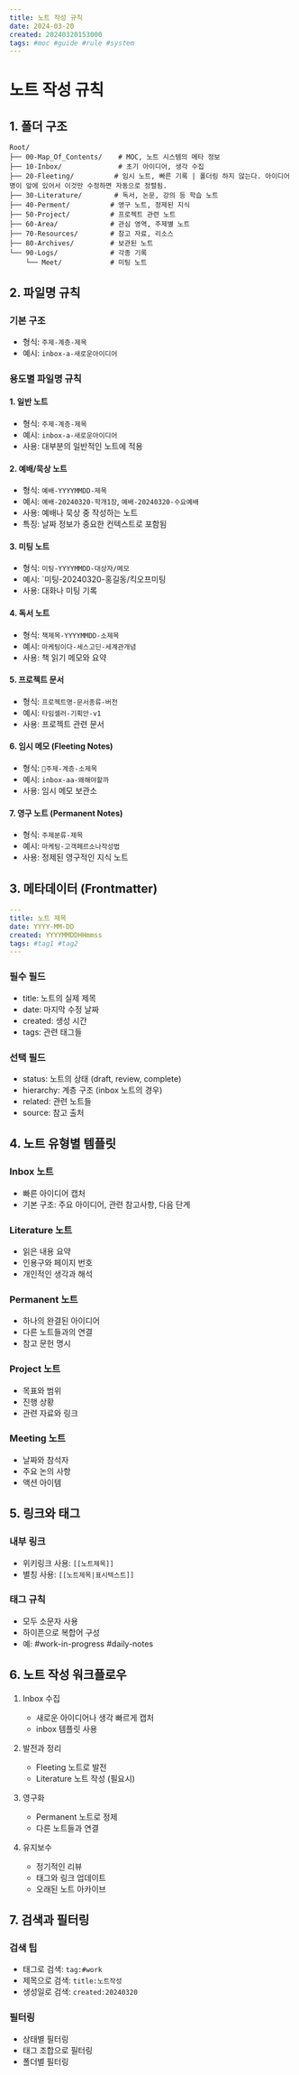 ```yaml
---
title: 노트 작성 규칙
date: 2024-03-20
created: 20240320153000
tags: #moc #guide #rule #system
---
```


# 노트 작성 규칙

## 1. 폴더 구조
```
Root/
├── 00-Map_Of_Contents/    # MOC, 노트 시스템의 메타 정보
├── 10-Inbox/              # 초기 아이디어, 생각 수집
├── 20-Fleeting/          # 임시 노트, 빠른 기록 | 폴더링 하지 않는다. 아이디어명이 앞에 있어서 이것만 수정하면 자동으로 정렬됨.
├── 30-Literature/        # 독서, 논문, 강의 등 학습 노트
├── 40-Perment/          # 영구 노트, 정제된 지식
├── 50-Project/          # 프로젝트 관련 노트
├── 60-Area/             # 관심 영역, 주제별 노트
├── 70-Resources/        # 참고 자료, 리소스
├── 80-Archives/         # 보관된 노트
└── 90-Logs/             # 각종 기록
    └── Meet/            # 미팅 노트
```

## 2. 파일명 규칙

### 기본 구조
- 형식: `주제-계층-제목`
- 예시: `inbox-a-새로운아이디어`

### 용도별 파일명 규칙

#### 1. 일반 노트
- 형식: `주제-계층-제목`
- 예시: `inbox-a-새로운아이디어`
- 사용: 대부분의 일반적인 노트에 적용

#### 2. 예배/묵상 노트
- 형식: `예배-YYYYMMDD-제목`
- 예시: `예배-20240320-학개1장`, `예배-20240320-수요예배`
- 사용: 예배나 묵상 중 작성하는 노트
- 특징: 날짜 정보가 중요한 컨텍스트로 포함됨

#### 3. 미팅 노트
- 형식: `미팅-YYYYMMDD-대상자/메모`
- 예시: `미팅-20240320-홍길동/킥오프미팅
- 사용: 대화나 미팅 기록

#### 4. 독서 노트
- 형식: `책제목-YYYYMMDD-소제목`
- 예시: `마케팅이다-세스고딘-세계관개념`
- 사용: 책 읽기 메모와 요약

#### 5. 프로젝트 문서
- 형식: `프로젝트명-문서종류-버전`
- 예시: `타임셀러-기획안-v1`
- 사용: 프로젝트 관련 문서

#### 6. 임시 메모 (Fleeting Notes)
- 형식: `주제-계층-소제목`
- 예시: `inbox-aa-왜해야할까`
- 사용: 임시 메모 보관소

#### 7. 영구 노트 (Permanent Notes)
- 형식: `주제분류-제목`
- 예시: `마케팅-고객페르소나작성법`
- 사용: 정제된 영구적인 지식 노트

## 3. 메타데이터 (Frontmatter)
```yaml
---
title: 노트 제목
date: YYYY-MM-DD
created: YYYYMMDDHHmmss
tags: #tag1 #tag2
---
```

### 필수 필드
- title: 노트의 실제 제목
- date: 마지막 수정 날짜
- created: 생성 시간
- tags: 관련 태그들

### 선택 필드
- status: 노트의 상태 (draft, review, complete)
- hierarchy: 계층 구조 (inbox 노트의 경우)
- related: 관련 노트들
- source: 참고 출처

## 4. 노트 유형별 템플릿

### Inbox 노트
- 빠른 아이디어 캡처
- 기본 구조: 주요 아이디어, 관련 참고사항, 다음 단계

### Literature 노트
- 읽은 내용 요약
- 인용구와 페이지 번호
- 개인적인 생각과 해석

### Permanent 노트
- 하나의 완결된 아이디어
- 다른 노트들과의 연결
- 참고 문헌 명시

### Project 노트
- 목표와 범위
- 진행 상황
- 관련 자료와 링크

### Meeting 노트
- 날짜와 참석자
- 주요 논의 사항
- 액션 아이템

## 5. 링크와 태그

### 내부 링크
- 위키링크 사용: `[[노트제목]]`
- 별칭 사용: `[[노트제목|표시텍스트]]`

### 태그 규칙
- 모두 소문자 사용
- 하이픈으로 복합어 구성
- 예: #work-in-progress #daily-notes

## 6. 노트 작성 워크플로우

1. Inbox 수집
   - 새로운 아이디어나 생각 빠르게 캡처
   - inbox 템플릿 사용

2. 발전과 정리
   - Fleeting 노트로 발전
   - Literature 노트 작성 (필요시)

3. 영구화
   - Permanent 노트로 정제
   - 다른 노트들과 연결

4. 유지보수
   - 정기적인 리뷰
   - 태그와 링크 업데이트
   - 오래된 노트 아카이브

## 7. 검색과 필터링

### 검색 팁
- 태그로 검색: `tag:#work`
- 제목으로 검색: `title:노트작성`
- 생성일로 검색: `created:20240320`

### 필터링
- 상태별 필터링
- 태그 조합으로 필터링
- 폴더별 필터링 